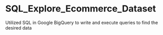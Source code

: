 # SQL_Explore_Ecommerce_Dataset
Utilized SQL in Google BigQuery to write and execute queries to find the desired data
